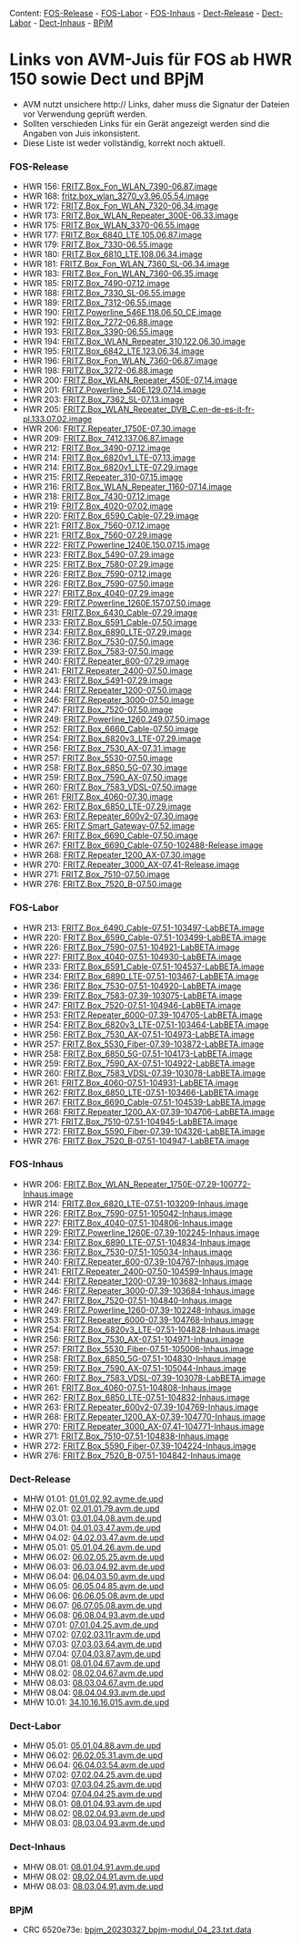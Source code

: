Content: [FOS-Release](#fos-release) - [FOS-Labor](#fos-labor) - [FOS-Inhaus](#fos-inhaus) - [Dect-Release](#dect-release) - [Dect-Labor](#dect-labor) - [Dect-Inhaus](#dect-inhaus) - [BPjM](#bpjm)
# Links von AVM-Juis für FOS ab HWR 150 sowie Dect und BPjM
 - AVM nutzt unsichere http:// Links, daher muss die Signatur der Dateien vor Verwendung geprüft werden.
 - Sollten verschieden Links für ein Gerät angezeigt werden sind die Angaben von Juis inkonsistent.
 - Diese Liste ist weder vollständig, korrekt noch aktuell.

### FOS-Release
 - HWR 156: [FRITZ.Box_Fon_WLAN_7390-06.87.image](http://download.avm.de/fritzbox/fritzbox-7390/deutschland/fritz.os/FRITZ.Box_Fon_WLAN_7390-06.87.image)
 - HWR 168: [fritz.box_wlan_3270_v3.96.05.54.image](ftp://ftp.avm.de/archive/fritz.box/fritzbox.wlan_3270_v3/firmware/deutsch/fritz.box_wlan_3270_v3.96.05.54.image)
 - HWR 172: [FRITZ.Box_Fon_WLAN_7320-06.34.image](http://ftp.avm.de/archive/fritz.box/fritzbox.fon_wlan_7320/firmware/deutsch/FRITZ.Box_Fon_WLAN_7320-06.34.image)
 - HWR 173: [FRITZ.Box_WLAN_Repeater_300E-06.33.image](http://download.avm.de/fritzwlan/fritzwlan-repeater-300e/deutschland/fritz.os/FRITZ.Box_WLAN_Repeater_300E-06.33.image)
 - HWR 175: [FRITZ.Box_WLAN_3370-06.55.image](http://ftp.avm.de/archive/fritz.box/fritzbox.wlan_3370/firmware/deutsch/FRITZ.Box_WLAN_3370-06.55.image)
 - HWR 177: [FRITZ.Box_6840_LTE.105.06.87.image](http://download.avm.de/fritzbox/fritzbox-6840-lte/deutschland/fritz.os/FRITZ.Box_6840_LTE.105.06.87.image)
 - HWR 179: [FRITZ.Box_7330-06.55.image](http://ftp.avm.de/archive/fritz.box/fritzbox.7330/firmware/deutsch/FRITZ.Box_7330-06.55.image)
 - HWR 180: [FRITZ.Box_6810_LTE.108.06.34.image](http://download.avm.de/fritzbox/fritzbox-6810-lte/deutschland/fritz.os//FRITZ.Box_6810_LTE.108.06.34.image)
 - HWR 181: [FRITZ.Box_Fon_WLAN_7360_SL-06.34.image](http://download.avm.de/fritzbox/fritzbox-7360-sl/deutschland/fritz.os/FRITZ.Box_Fon_WLAN_7360_SL-06.34.image)
 - HWR 183: [FRITZ.Box_Fon_WLAN_7360-06.35.image](http://download.avm.de/fritzbox/fritzbox-7360-v1/deutschland/fritz.os/FRITZ.Box_Fon_WLAN_7360-06.35.image)
 - HWR 185: [FRITZ.Box_7490-07.12.image](http://download.avm.de/firmware/7490/jz76373/3265348765/deutschland/fritz.os/FRITZ.Box_7490-07.12.image)
 - HWR 188: [FRITZ.Box_7330_SL-06.55.image](http://ftp.avm.de/archive/fritz.box/fritzbox.7330_sl/firmware/deutsch/FRITZ.Box_7330_SL-06.55.image)
 - HWR 189: [FRITZ.Box_7312-06.55.image](http://download.avm.de/fritzbox/fritzbox-7312/deutschland/fritz.os/FRITZ.Box_7312-06.55.image)
 - HWR 190: [FRITZ.Powerline_546E.118.06.50_CE.image](http://download.avm.de/firmware/546E/8723218764/CE/FRITZ.Powerline_546E.118.06.50_CE.image)
 - HWR 192: [FRITZ.Box_7272-06.88.image](http://download.avm.de/fritzbox/fritzbox-7272/deutschland/fritz.os/FRITZ.Box_7272-06.88.image)
 - HWR 193: [FRITZ.Box_3390-06.55.image](http://ftp.avm.de/archive/fritz.box/fritzbox.wlan_3390/firmware/deutsch/FRITZ.Box_3390-06.55.image)
 - HWR 194: [FRITZ.Box_WLAN_Repeater_310.122.06.30.image](http://ftp.avm.de/archive/fritz.box/fritz.wlan_repeater_310/x_misc/FRITZ.Box_WLAN_Repeater_310.122.06.30.image)
 - HWR 195: [FRITZ.Box_6842_LTE.123.06.34.image](http://download.avm.de/fritzbox/fritzbox-6842-lte/deutschland/fritz.os/FRITZ.Box_6842_LTE.123.06.34.image)
 - HWR 196: [FRITZ.Box_Fon_WLAN_7360-06.87.image](http://download.avm.de/fritzbox/fritzbox-7360-v2/deutschland/fritz.os/FRITZ.Box_Fon_WLAN_7360-06.87.image)
 - HWR 198: [FRITZ.Box_3272-06.88.image](http://download.avm.de/fritzbox/fritzbox-3272/deutschland/fritz.os/FRITZ.Box_3272-06.88.image)
 - HWR 200: [FRITZ.Box_WLAN_Repeater_450E-07.14.image](http://download.avm.de/fritzwlan/fritzwlan-repeater-450e/deutschland/fritz.os/FRITZ.Box_WLAN_Repeater_450E-07.14.image)
 - HWR 201: [FRITZ.Powerline_540E.129.07.14.image](http://download.avm.de/fritzpowerline/fritzpowerline-540e/deutschland/fritz.os/FRITZ.Powerline_540E.129.07.14.image)
 - HWR 203: [FRITZ.Box_7362_SL-07.13.image](http://download.avm.de/fritzbox/fritzbox-7362-sl/deutschland/fritz.os/FRITZ.Box_7362_SL-07.13.image)
 - HWR 205: [FRITZ.Box_WLAN_Repeater_DVB_C.en-de-es-it-fr-pl.133.07.02.image](http://download.avm.de/fritzwlan/fritzwlan-repeater-dvb-c/deutschland/fritz.os/FRITZ.Box_WLAN_Repeater_DVB_C.en-de-es-it-fr-pl.133.07.02.image)
 - HWR 206: [FRITZ.Repeater_1750E-07.30.image](http://download.avm.de/fritzwlan/fritzwlan-repeater-1750e/deutschland/fritz.os/FRITZ.Repeater_1750E-07.30.image)
 - HWR 209: [FRITZ.Box_7412.137.06.87.image](http://download.avm.de/fritzbox/fritzbox-7412/deutschland/fritz.os/FRITZ.Box_7412.137.06.87.image)
 - HWR 212: [FRITZ.Box_3490-07.12.image](http://download.avm.de/firmware/3490/jz76373/3754863962/deutschland/fritz.os/FRITZ.Box_3490-07.12.image)
 - HWR 214: [FRITZ.Box_6820v1_LTE-07.13.image](http://download.avm.de/firmware/6820LTE/jz76373/4585995216/deutschland/fritz.os/FRITZ.Box_6820v1_LTE-07.13.image)
 - HWR 214: [FRITZ.Box_6820v1_LTE-07.29.image](http://download.avm.de/fritzbox/fritzbox-6820-lte/deutschland/fritz.os/FRITZ.Box_6820v1_LTE-07.29.image)
 - HWR 215: [FRITZ.Repeater_310-07.15.image](http://download.avm.de/fritzwlan/fritzwlan-repeater-310-b/deutschland/fritz.os/FRITZ.Repeater_310_-07.15.image)
 - HWR 216: [FRITZ.Box_WLAN_Repeater_1160-07.14.image](http://download.avm.de/fritzwlan/fritzwlan-repeater-1160/deutschland/fritz.os/FRITZ.Box_WLAN_Repeater_1160-07.14.image)
 - HWR 218: [FRITZ.Box_7430-07.12.image](http://download.avm.de/firmware/7430/jz76373/9273521133/deutschland/fritz.os/FRITZ.Box_7430-07.12.image)
 - HWR 219: [FRITZ.Box_4020-07.02.image](http://ftp.avm.de/fritzbox/fritzbox-4020/deutschland/fritz.os/FRITZ.Box_4020-07.02.image)
 - HWR 220: [FRITZ.Box_6590_Cable-07.29.image](http://download.avm.de/fritzbox/fritzbox-6590-cable/deutschland/fritz.os/FRITZ.Box_6590_Cable-07.29.image)
 - HWR 221: [FRITZ.Box_7560-07.12.image](http://download.avm.de/firmware/7560/jz76373/2437443879/deutschland/fritz.os/FRITZ.Box_7560-07.12.image)
 - HWR 221: [FRITZ.Box_7560-07.29.image](http://download.avm.de/fritzbox/fritzbox-7560/deutschland/fritz.os/FRITZ.Box_7560-07.29.image)
 - HWR 222: [FRITZ.Powerline_1240E.150.07.15.image](http://download.avm.de/fritzpowerline/fritzpowerline-1240e/deutschland/fritz.os/FRITZ.Powerline_1240E.150.07.15.image)
 - HWR 223: [FRITZ.Box_5490-07.29.image](http://ftp.avm.de/fritzbox/fritzbox-5490/other/fritz.os/FRITZ.Box_5490-07.29.image)
 - HWR 225: [FRITZ.Box_7580-07.29.image](http://download.avm.de/fritzbox/fritzbox-7580/deutschland/fritz.os/FRITZ.Box_7580-07.29.image)
 - HWR 226: [FRITZ.Box_7590-07.12.image](http://download.avm.de/firmware/7590/jz76373/7472573230/deutschland/fritz.os/FRITZ.Box_7590-07.12.image)
 - HWR 226: [FRITZ.Box_7590-07.50.image](http://download.avm.de/fritzbox/fritzbox-7590/deutschland/fritz.os/FRITZ.Box_7590-07.50.image)
 - HWR 227: [FRITZ.Box_4040-07.29.image](http://download.avm.de/fritzbox/fritzbox-4040/deutschland/fritz.os/FRITZ.Box_4040-07.29.image)
 - HWR 229: [FRITZ.Powerline_1260E.157.07.50.image](http://download.avm.de/fritzpowerline/fritzpowerline-1260e/deutschland/fritz.os/FRITZ.Powerline_1260E.157.07.50.image)
 - HWR 231: [FRITZ.Box_6430_Cable-07.29.image](http://download.avm.de/fritzbox/fritzbox-6430-cable/deutschland/fritz.os/FRITZ.Box_6430_Cable-07.29.image)
 - HWR 233: [FRITZ.Box_6591_Cable-07.50.image](http://download.avm.de/fritzbox/fritzbox-6591-cable/deutschland/fritz.os/FRITZ.Box_6591_Cable-07.50.image)
 - HWR 234: [FRITZ.Box_6890_LTE-07.29.image](http://download.avm.de/fritzbox/fritzbox-6890-lte/deutschland/fritz.os/FRITZ.Box_6890_LTE-07.29.image)
 - HWR 236: [FRITZ.Box_7530-07.50.image](http://download.avm.de/fritzbox/fritzbox-7530/deutschland/fritz.os/FRITZ.Box_7530-07.50.image)
 - HWR 239: [FRITZ.Box_7583-07.50.image](http://download.avm.de/fritzbox/fritzbox-7583/deutschland/fritz.os/FRITZ.Box_7583-07.50.image)
 - HWR 240: [FRITZ.Repeater_600-07.29.image](http://download.avm.de/fritzwlan/fritzrepeater-600/deutschland/fritz.os/FRITZ.Repeater_600-07.29.image)
 - HWR 241: [FRITZ.Repeater_2400-07.50.image](http://download.avm.de/fritzwlan/fritzrepeater-2400/deutschland/fritz.os/FRITZ.Repeater_2400-07.50.image)
 - HWR 243: [FRITZ.Box_5491-07.29.image](http://download.avm.de/fritzbox/fritzbox-5491/deutschland/fritz.os/FRITZ.Box_5491-07.29.image)
 - HWR 244: [FRITZ.Repeater_1200-07.50.image](http://download.avm.de/fritzwlan/fritzrepeater-1200/deutschland/fritz.os/FRITZ.Repeater_1200-07.50.image)
 - HWR 246: [FRITZ.Repeater_3000-07.50.image](http://download.avm.de/fritzwlan/fritzrepeater-3000/deutschland/fritz.os/FRITZ.Repeater_3000-07.50.image)
 - HWR 247: [FRITZ.Box_7520-07.50.image](http://download.avm.de/fritzbox/fritzbox-7520/deutschland/fritz.os/FRITZ.Box_7520-07.50.image)
 - HWR 249: [FRITZ.Powerline_1260.249.07.50.image](http://download.avm.de/fritzpowerline/fritzpowerline-1260/deutschland/fritz.os/FRITZ.Powerline_1260.249.07.50.image)
 - HWR 252: [FRITZ.Box_6660_Cable-07.50.image](http://download.avm.de/fritzbox/fritzbox-6660-cable/deutschland/fritz.os/FRITZ.Box_6660_Cable-07.50.image)
 - HWR 254: [FRITZ.Box_6820v3_LTE-07.29.image](http://download.avm.de/fritzbox/fritzbox-6820-lte-v3/deutschland/fritz.os/FRITZ.Box_6820v3_LTE-07.29.image)
 - HWR 256: [FRITZ.Box_7530_AX-07.31.image](http://download.avm.de/fritzbox/fritzbox-7530-ax/deutschland/fritz.os/FRITZ.Box_7530_AX-07.31.image)
 - HWR 257: [FRITZ.Box_5530-07.50.image](http://download.avm.de/fritzbox/fritzbox-5530-fiber/deutschland/fritz.os/FRITZ.Box_5530-07.50.image)
 - HWR 258: [FRITZ.Box_6850_5G-07.30.image](http://download.avm.de/fritzbox/fritzbox-6850-5g/deutschland/fritz.os/FRITZ.Box_6850_5G-07.30.image)
 - HWR 259: [FRITZ.Box_7590_AX-07.50.image](http://download.avm.de/fritzbox/fritzbox-7590-ax/deutschland/fritz.os/FRITZ.Box_7590_AX-07.50.image)
 - HWR 260: [FRITZ.Box_7583_VDSL-07.50.image](http://download.avm.de/fritzbox/fritzbox-7583-vdsl/deutschland/fritz.os/FRITZ.Box_7583_VDSL-07.50.image)
 - HWR 261: [FRITZ.Box_4060-07.30.image](http://download.avm.de/fritzbox/fritzbox-4060/other/fritz.os/FRITZ.Box_4060-07.30.image)
 - HWR 262: [FRITZ.Box_6850_LTE-07.29.image](http://download.avm.de/fritzbox/fritzbox-6850-lte/deutschland/fritz.os/FRITZ.Box_6850_LTE-07.29.image)
 - HWR 263: [FRITZ.Repeater_600v2-07.30.image](http://download.avm.de/fritzwlan/fritzrepeater-600v2/deutschland/fritz.os/FRITZ.Repeater_600v2-07.30.image)
 - HWR 265: [FRITZ.Smart_Gateway-07.52.image](http://download.avm.de/firmware/smartgateway/FRITZ.Smart_Gateway-07.52.image)
 - HWR 267: [FRITZ.Box_6690_Cable-07.50.image](http://download.avm.de/fritzbox/fritzbox-6690-cable/deutschland/fritz.os/FRITZ.Box_6690_Cable-07.50.image)
 - HWR 267: [FRITZ.Box_6690_Cable-07.50-102488-Release.image](http://download.avm.de/testfeld/6690/FRITZ.Box_6690_Cable-07.50-102488-Release.image)
 - HWR 268: [FRITZ.Repeater_1200_AX-07.30.image](http://download.avm.de/fritzwlan/fritzrepeater-1200-ax/deutschland/fritz.os/FRITZ.Repeater_1200_AX-07.30.image)
 - HWR 270: [FRITZ.Repeater_3000_AX-07.41-Release.image](https://download.avm.de/fritzwlan/fritzrepeater-3000-ax/deutschland/fritz.os/FRITZ.Repeater_3000_AX-07.41-Release.image)
 - HWR 271: [FRITZ.Box_7510-07.50.image](http://download.avm.de/fritzbox/fritzbox-7510/deutschland/fritz.os/FRITZ.Box_7510-07.50.image)
 - HWR 276: [FRITZ.Box_7520_B-07.50.image](http://download.avm.de/fritzbox/fritzbox-7520-B/deutschland/fritz.os/FRITZ.Box_7520_B-07.50.image)

### FOS-Labor
 - HWR 213: [FRITZ.Box_6490_Cable-07.51-103497-LabBETA.image](http://download.avm.de/labor/MOVE21NL1/6490Cable/FRITZ.Box_6490_Cable-07.51-103497-LabBETA.image)
 - HWR 220: [FRITZ.Box_6590_Cable-07.51-103499-LabBETA.image](http://download.avm.de/labor/MOVE21NL1/6590Cable/FRITZ.Box_6590_Cable-07.51-103499-LabBETA.image)
 - HWR 226: [FRITZ.Box_7590-07.51-104921-LabBETA.image](http://download.avm.de/labor/MOVE21NL1/7590/FRITZ.Box_7590-07.51-104921-LabBETA.image)
 - HWR 227: [FRITZ.Box_4040-07.51-104930-LabBETA.image](http://download.avm.de/labor/MOVE21NL1/4040/FRITZ.Box_4040-07.51-104930-LabBETA.image)
 - HWR 233: [FRITZ.Box_6591_Cable-07.51-104537-LabBETA.image](http://download.avm.de/labor/MOVE21NL1/6591Cable/FRITZ.Box_6591_Cable-07.51-104537-LabBETA.image)
 - HWR 234: [FRITZ.Box_6890_LTE-07.51-103467-LabBETA.image](http://download.avm.de/labor/MOVE21NL1/6890LTE/FRITZ.Box_6890_LTE-07.51-103467-LabBETA.image)
 - HWR 236: [FRITZ.Box_7530-07.51-104920-LabBETA.image](http://download.avm.de/labor/MOVE21NL1/7530/FRITZ.Box_7530-07.51-104920-LabBETA.image)
 - HWR 239: [FRITZ.Box_7583-07.39-103075-LabBETA.image](http://download.avm.de/labor/MOVE21/7583/FRITZ.Box_7583-07.39-103075-LabBETA.image)
 - HWR 247: [FRITZ.Box_7520-07.51-104946-LabBETA.image](http://download.avm.de/labor/MOVE21NL1/7520/FRITZ.Box_7520-07.51-104946-LabBETA.image)
 - HWR 253: [FRITZ.Repeater_6000-07.39-104705-LabBETA.image](http://download.avm.de/labor/MOVE21/6000/FRITZ.Repeater_6000-07.39-104705-LabBETA.image)
 - HWR 254: [FRITZ.Box_6820v3_LTE-07.51-103464-LabBETA.image](http://download.avm.de/labor/MOVE21NL1/6820v3LTE/FRITZ.Box_6820v3_LTE-07.51-103464-LabBETA.image)
 - HWR 256: [FRITZ.Box_7530_AX-07.51-104973-LabBETA.image](http://download.avm.de/labor/MOVE21NL1/7530AX/FRITZ.Box_7530_AX-07.51-104973-LabBETA.image)
 - HWR 257: [FRITZ.Box_5530_Fiber-07.39-103872-LabBETA.image](http://download.avm.de/labor/MOVE21/5530Fiber/FRITZ.Box_5530_Fiber-07.39-103872-LabBETA.image)
 - HWR 258: [FRITZ.Box_6850_5G-07.51-104173-LabBETA.image](http://download.avm.de/labor/MOVE21NL1/68505G/FRITZ.Box_6850_5G-07.51-104173-LabBETA.image)
 - HWR 259: [FRITZ.Box_7590_AX-07.51-104922-LabBETA.image](http://download.avm.de/labor/MOVE21NL1/7590AX/FRITZ.Box_7590_AX-07.51-104922-LabBETA.image)
 - HWR 260: [FRITZ.Box_7583_VDSL-07.39-103078-LabBETA.image](http://download.avm.de/labor/MOVE21/7583VDSL/FRITZ.Box_7583_VDSL-07.39-103078-LabBETA.image)
 - HWR 261: [FRITZ.Box_4060-07.51-104931-LabBETA.image](http://download.avm.de/labor/MOVE21NL1/4060/FRITZ.Box_4060-07.51-104931-LabBETA.image)
 - HWR 262: [FRITZ.Box_6850_LTE-07.51-103466-LabBETA.image](http://download.avm.de/labor/MOVE21NL1/6850LTE/FRITZ.Box_6850_LTE-07.51-103466-LabBETA.image)
 - HWR 267: [FRITZ.Box_6690_Cable-07.51-104539-LabBETA.image](http://download.avm.de/labor/MOVE21NL1/6690Cable/FRITZ.Box_6690_Cable-07.51-104539-LabBETA.image)
 - HWR 268: [FRITZ.Repeater_1200_AX-07.39-104706-LabBETA.image](http://download.avm.de/labor/MOVE21/1200AX/FRITZ.Repeater_1200_AX-07.39-104706-LabBETA.image)
 - HWR 271: [FRITZ.Box_7510-07.51-104945-LabBETA.image](http://download.avm.de/labor/MOVE21NL1/7510/FRITZ.Box_7510-07.51-104945-LabBETA.image)
 - HWR 272: [FRITZ.Box_5590_Fiber-07.39-104326-LabBETA.image](http://download.avm.de/labor/MOVE21/5590Fiber/FRITZ.Box_5590_Fiber-07.39-104326-LabBETA.image)
 - HWR 276: [FRITZ.Box_7520_B-07.51-104947-LabBETA.image](http://download.avm.de/labor/MOVE21NL1/7520B/FRITZ.Box_7520_B-07.51-104947-LabBETA.image)

### FOS-Inhaus
 - HWR 206: [FRITZ.Box_WLAN_Repeater_1750E-07.29-100772-Inhaus.image](http://download.avm.de/inhaus/WU22PSQ19/1750E/FRITZ.Box_WLAN_Repeater_1750E-07.29-100772-Inhaus.image)
 - HWR 214: [FRITZ.Box_6820_LTE-07.51-103209-Inhaus.image](http://download.avm.de/inhaus/MOVE21NL1/6820LTE/FRITZ.Box_6820_LTE-07.51-103209-Inhaus.image)
 - HWR 226: [FRITZ.Box_7590-07.51-105042-Inhaus.image](http://download.avm.de/inhaus/MOVE21NL1/7590/FRITZ.Box_7590-07.51-105042-Inhaus.image)
 - HWR 227: [FRITZ.Box_4040-07.51-104806-Inhaus.image](http://download.avm.de/inhaus/MOVE21NL1/4040/FRITZ.Box_4040-07.51-104806-Inhaus.image)
 - HWR 229: [FRITZ.Powerline_1260E-07.39-102245-Inhaus.image](http://download.avm.de/inhaus/MOVE21/1260E/FRITZ.Powerline_1260E-07.39-102245-Inhaus.image)
 - HWR 234: [FRITZ.Box_6890_LTE-07.51-104834-Inhaus.image](http://download.avm.de/inhaus/MOVE21NL1/6890LTE/FRITZ.Box_6890_LTE-07.51-104834-Inhaus.image)
 - HWR 236: [FRITZ.Box_7530-07.51-105034-Inhaus.image](http://download.avm.de/inhaus/MOVE21NL1/7530/FRITZ.Box_7530-07.51-105034-Inhaus.image)
 - HWR 240: [FRITZ.Repeater_600-07.39-104767-Inhaus.image](http://download.avm.de/inhaus/MOVE21/600/FRITZ.Repeater_600-07.39-104767-Inhaus.image)
 - HWR 241: [FRITZ.Repeater_2400-07.50-104599-Inhaus.image](http://download.avm.de/inhaus/MOVE21/2400/FRITZ.Repeater_2400-07.50-104599-Inhaus.image)
 - HWR 244: [FRITZ.Repeater_1200-07.39-103682-Inhaus.image](http://download.avm.de/inhaus/MOVE21/1200/FRITZ.Repeater_1200-07.39-103682-Inhaus.image)
 - HWR 246: [FRITZ.Repeater_3000-07.39-103684-Inhaus.image](http://download.avm.de/inhaus/MOVE21/3000/FRITZ.Repeater_3000-07.39-103684-Inhaus.image)
 - HWR 247: [FRITZ.Box_7520-07.51-104840-Inhaus.image](http://download.avm.de/inhaus/MOVE21NL1/7520/FRITZ.Box_7520-07.51-104840-Inhaus.image)
 - HWR 249: [FRITZ.Powerline_1260-07.39-102248-Inhaus.image](http://download.avm.de/inhaus/MOVE21/1260/FRITZ.Powerline_1260-07.39-102248-Inhaus.image)
 - HWR 253: [FRITZ.Repeater_6000-07.39-104768-Inhaus.image](http://download.avm.de/inhaus/MOVE21/6000/FRITZ.Repeater_6000-07.39-104768-Inhaus.image)
 - HWR 254: [FRITZ.Box_6820v3_LTE-07.51-104828-Inhaus.image](http://download.avm.de/inhaus/MOVE21NL1/6820v3LTE/FRITZ.Box_6820v3_LTE-07.51-104828-Inhaus.image)
 - HWR 256: [FRITZ.Box_7530_AX-07.51-104971-Inhaus.image](http://download.avm.de/inhaus/MOVE21NL1/7530AX/FRITZ.Box_7530_AX-07.51-104971-Inhaus.image)
 - HWR 257: [FRITZ.Box_5530_Fiber-07.51-105006-Inhaus.image](http://download.avm.de/inhaus/MOVE21NL1/5530Fiber/FRITZ.Box_5530_Fiber-07.51-105006-Inhaus.image)
 - HWR 258: [FRITZ.Box_6850_5G-07.51-104830-Inhaus.image](http://download.avm.de/inhaus/MOVE21NL1/68505G/FRITZ.Box_6850_5G-07.51-104830-Inhaus.image)
 - HWR 259: [FRITZ.Box_7590_AX-07.51-105044-Inhaus.image](http://download.avm.de/inhaus/MOVE21NL1/7590AX/FRITZ.Box_7590_AX-07.51-105044-Inhaus.image)
 - HWR 260: [FRITZ.Box_7583_VDSL-07.39-103078-LabBETA.image](http://download.avm.de/labor/MOVE21/7583VDSL/FRITZ.Box_7583_VDSL-07.39-103078-LabBETA.image)
 - HWR 261: [FRITZ.Box_4060-07.51-104808-Inhaus.image](http://download.avm.de/inhaus/MOVE21NL1/4060/FRITZ.Box_4060-07.51-104808-Inhaus.image)
 - HWR 262: [FRITZ.Box_6850_LTE-07.51-104832-Inhaus.image](http://download.avm.de/inhaus/MOVE21NL1/6850LTE/FRITZ.Box_6850_LTE-07.51-104832-Inhaus.image)
 - HWR 263: [FRITZ.Repeater_600v2-07.39-104769-Inhaus.image](http://download.avm.de/inhaus/MOVE21/600v2/FRITZ.Repeater_600v2-07.39-104769-Inhaus.image)
 - HWR 268: [FRITZ.Repeater_1200_AX-07.39-104770-Inhaus.image](http://download.avm.de/inhaus/MOVE21/1200AX/FRITZ.Repeater_1200_AX-07.39-104770-Inhaus.image)
 - HWR 270: [FRITZ.Repeater_3000_AX-07.41-104771-Inhaus.image](http://download.avm.de/inhaus/MOVE21/3000AX/FRITZ.Repeater_3000_AX-07.41-104771-Inhaus.image)
 - HWR 271: [FRITZ.Box_7510-07.51-104838-Inhaus.image](http://download.avm.de/inhaus/MOVE21NL1/7510/FRITZ.Box_7510-07.51-104838-Inhaus.image)
 - HWR 272: [FRITZ.Box_5590_Fiber-07.39-104224-Inhaus.image](http://download.avm.de/inhaus/MOVE21/5590Fiber/FRITZ.Box_5590_Fiber-07.39-104224-Inhaus.image)
 - HWR 276: [FRITZ.Box_7520_B-07.51-104842-Inhaus.image](http://download.avm.de/inhaus/MOVE21NL1/7520B/FRITZ.Box_7520_B-07.51-104842-Inhaus.image)

### Dect-Release
 - MHW 01.01: [01.01.02.92.avme.de.upd](http://download.avm.de/dect/0101/01.01.02.92.avme.de.upd)
 - MHW 02.01: [02.01.01.79.avm.de.upd](http://download.avm.de/dect/0201/02.01.01.79.avm.de.upd)
 - MHW 03.01: [03.01.04.08.avm.de.upd](http://download.avm.de/dect/0301/iq17/03.01.04.08.avm.de.upd)
 - MHW 04.01: [04.01.03.47.avm.de.upd](http://download.avm.de/dect/0401/p15/04.01.03.47.avm.de.upd)
 - MHW 04.02: [04.02.03.47.avm.de.upd](http://download.avm.de/dect/0402/p15/04.02.03.47.avm.de.upd)
 - MHW 05.01: [05.01.04.26.avm.de.upd](http://download.avm.de/dect/0501/mesh18/05.01.04.26.avm.de.upd)
 - MHW 06.02: [06.02.05.25.avm.de.upd](http://download.avm.de/dect/0602/move21/06.02.05.25.avm.de.upd)
 - MHW 06.03: [06.03.04.92.avm.de.upd](http://download.avm.de/dect/0603/move21/06.03.04.92.avm.de.upd)
 - MHW 06.04: [06.04.03.50.avm.de.upd](http://download.avm.de/dect/0604/p15/06.04.03.50.avm.de.upd)
 - MHW 06.05: [06.05.04.85.avm.de.upd](http://download.avm.de/dect/0605/iq17/06.05.04.85.avm.de.upd)
 - MHW 06.06: [06.06.05.08.avm.de.upd](http://download.avm.de/dect/0606/Move21/06.06.05.08.avm.de.upd)
 - MHW 06.07: [06.07.05.08.avm.de.upd](http://download.avm.de/dect/0607/Move21/06.07.05.08.avm.de.upd)
 - MHW 06.08: [06.08.04.93.avm.de.upd](http://download.avm.de/dect/0608/naut_test/06.08.04.93.avm.de.upd)
 - MHW 07.01: [07.01.04.25.avm.de.upd](http://download.avm.de/dect/0701/07.01.04.25.avm.de.upd)
 - MHW 07.02: [07.02.03.11r.avm.de.upd](http://download.avm.de/dect/0702/perf12r/07.02.03.11r.avm.de.upd)
 - MHW 07.03: [07.03.03.64.avm.de.upd](http://download.avm.de/dect/0703/p15/07.03.03.64.avm.de.upd)
 - MHW 07.04: [07.04.03.87.avm.de.upd](http://download.avm.de/dect/0704/c16/07.04.03.87.avm.de.upd)
 - MHW 08.01: [08.01.04.67.avm.de.upd](http://download.avm.de/dect/0801/psq19p2/08.01.04.67.avm.de.upd)
 - MHW 08.02: [08.02.04.67.avm.de.upd](http://download.avm.de/dect/0802/psq19p2/08.02.04.67.avm.de.upd)
 - MHW 08.03: [08.03.04.67.avm.de.upd](http://download.avm.de/dect/0803/psq19p2/08.03.04.67.avm.de.upd)
 - MHW 08.04: [08.04.04.93.avm.de.upd](http://download.avm.de/dect/0804/move21/08.04.04.93.avm.de.upd)
 - MHW 10.01: [34.10.16.16.015.avm.de.upd](http://download.avm.de/dect/1001/Release/34.10.16.16.015.avm.de.upd)

### Dect-Labor
 - MHW 05.01: [05.01.04.88.avm.de.upd](http://download.avm.de/dect/0501/move21/05.01.04.88.avm.de.upd)
 - MHW 06.02: [06.02.05.31.avm.de.upd](http://download.avm.de/dect/0602/labor/06.02.05.31.avm.de.upd)
 - MHW 06.04: [06.04.03.54.avm.de.upd](http://download.avm.de/dect/0604/p15/06.04.03.54.avm.de.upd)
 - MHW 07.02: [07.02.04.25.avm.de.upd](http://download.avm.de/dect/0702/move21/07.02.04.25.avm.de.upd)
 - MHW 07.03: [07.03.04.25.avm.de.upd](http://download.avm.de/dect/0703/move21/07.03.04.25.avm.de.upd)
 - MHW 07.04: [07.04.04.25.avm.de.upd](http://download.avm.de/dect/0704/move21/07.04.04.25.avm.de.upd)
 - MHW 08.01: [08.01.04.93.avm.de.upd](http://download.avm.de/dect/0801/labor1/08.01.04.93.avm.de.upd)
 - MHW 08.02: [08.02.04.93.avm.de.upd](http://download.avm.de/dect/0802/labor1/08.02.04.93.avm.de.upd)
 - MHW 08.03: [08.03.04.93.avm.de.upd](http://download.avm.de/dect/0803/labor1/08.03.04.93.avm.de.upd)

### Dect-Inhaus
 - MHW 08.01: [08.01.04.91.avm.de.upd](http://download.avm.de/dect/0801/labor/08.01.04.91.avm.de.upd)
 - MHW 08.02: [08.02.04.91.avm.de.upd](http://download.avm.de/dect/0802/labor/08.02.04.91.avm.de.upd)
 - MHW 08.03: [08.03.04.91.avm.de.upd](http://download.avm.de/dect/0803/labor/08.03.04.91.avm.de.upd)

### BPjM
 - CRC 6520e73e: [bpjm_20230327_bpjm-modul_04_23.txt.data](http://download.avm.de/bpjm/222451/bpjm_20230327_bpjm-modul_04_23.txt.data)
